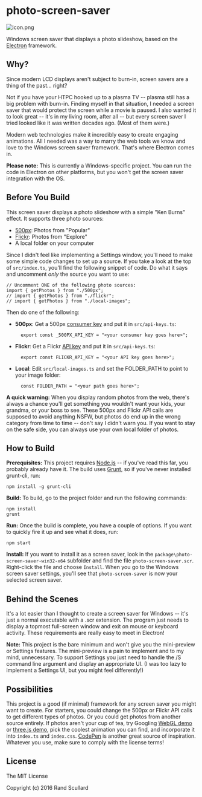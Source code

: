 # photo-screen-saver

![icon.png](img/icon.png)

Windows screen saver that displays a photo slideshow, based on the <a href="http://electron.atom.io/">Electron</a> framework.

## Why?

Since modern LCD displays aren't subject to burn-in, screen savers are a thing of the past... right?

Not if you have your HTPC hooked up to a plasma TV -- plasma still has a big problem with burn-in.
Finding myself in that situation, I needed a screen saver that would protect the screen while a movie is paused.
I also wanted it to look great -- it's in my living room, after all -- but every screen saver I tried looked
like it was written decades ago. (Most of them were.)

Modern web technologies make it incredibly easy to create engaging animations. All I needed was a way
to marry the web tools we know and love to the Windows screen saver framework. That's where Electron comes in.

**Please note:** This is currently a Windows-specific project. You can run the code in Electron
on other platforms, but you won't get the screen saver integration with the OS.

## Before You Build

This screen saver displays a photo slideshow with a simple "Ken Burns" effect. It supports three photo sources:

* <a href="https://500px.com/">500px</a>: Photos from "Popular"
* <a href="https://www.flickr.com/">Flickr</a>: Photos from "Explore"
* A local folder on your computer

Since I didn't feel like implementing a Settings window, you'll need to make some simple code changes to set up
a source. If you take a look at the top of `src/index.ts`, you'll find the following snippet of code. Do what it 
says and uncomment *only* the source you want to use:

    // Uncomment ONE of the following photo sources:
    import { getPhotos } from "./500px";
    // import { getPhotos } from "./flickr";
    // import { getPhotos } from "./local-images";

Then do one of the following:

* **500px**: Get a 500px <a href="http://500px.com/settings/applications">consumer key</a> and put it in `src/api-keys.ts`:

        export const _500PX_API_KEY = "<your consumer key goes here>";

* **Flickr**: Get a Flickr <a href="https://www.flickr.com/services/api/keys/apply/">API key</a> and put it in `src/api-keys.ts`:

        export const FLICKR_API_KEY = "<your API key goes here>";

* **Local**: Edit `src/local-images.ts` and set the FOLDER_PATH to point to your image folder:

        const FOLDER_PATH = "<your path goes here>";

**A quick warning:** When you display random photos from the web, there's always a chance you'll get something you
wouldn't want your kids, your grandma, or your boss to see. These 500px and Flickr API calls are supposed to
avoid anything NSFW, but photos do end up in the wrong category from time to time -- don't say I didn't warn you.
If you want to stay on the safe side, you can always use your own local folder of photos.

## How to Build

**Prerequisites:** This project requires <a href="https://nodejs.org">Node.js</a> -- if you've read this far, you 
probably already have it. The build uses <a href="http://gruntjs.com/">Grunt</a>, so if you've never installed grunt-cli, run:

    npm install -g grunt-cli

**Build:** To build, go to the project folder and run the following commands:

    npm install
    grunt

**Run:** Once the build is complete, you have a couple of options. If you want to quickly fire it up and see what it does, run:

    npm start

**Install:** If you want to install it as a screen saver, look in the `package\photo-screen-saver-win32-x64` subfolder 
and find the file `photo-screen-saver.scr`. Right-click the file and choose `Install`. When you go to the Windows screen 
saver settings, you'll see that `photo-screen-saver` is now your selected screen saver.

## Behind the Scenes

It's a lot easier than I thought to create a screen saver for Windows -- it's just a normal executable
with a .scr extension. The program just needs to display a topmost full-screen window and
exit on mouse or keyboard activity. These requirements are really easy to meet in Electron!

**Note:** This project is the bare minimum and won't give you the mini-preview or Settings features.
The mini-preview is a pain to implement and to my mind, unnecessary. To support Settings you just
need to handle the /S command line argument and display an appropriate UI. (I was too lazy to implement
a Settings UI, but you might feel differently!)

## Possibilities

This project is a good (if minimal) framework for any screen saver you might want to create. For starters, you could
change the 500px or Flickr API calls to get different types of photos. Or you could get photos from 
another source entirely. If photos aren't your cup of tea, try Googling <a href="https://www.google.com/search?q=webgl+demo">WebGL demo</a>
or <a href="https://www.google.com/search?q=three.js+demo">three.js demo</a>, pick the coolest animation you can
find, and incorporate it into `index.ts` and `index.css`. <a href="https://codepen.io/">CodePen</a> is another 
great source of inspiration. Whatever you use, make sure to comply with the license terms!

## License

The MIT License

Copyright (c) 2016 Rand Scullard
